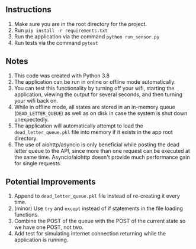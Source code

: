 ## Instructions ##

1. Make sure you are in the root directory for the project.
2. Run `pip install -r requirements.txt`
3. Run the application via the command `python run_sensor.py`
4. Run tests via the command `pytest`


## Notes ##

1. This code was created with Python 3.8
2. The application can be run in online or offline mode automatically. 
3. You can test this functionality by turning off your wifi, starting the application, viewing the output for several seconds, and then turning your wifi back on.
4. While in offline mode, all states are stored in an in-memory queue (`DEAD_LETTER_QUEUE`) as well as on disk in case the system is shut down unexpectedly.
5. The application will automatically attempt to load the `dead_letter_queue.pkl` file into memory if it exists in the app root directory.
6. The use of aiohttp/asyncio is only beneficial while posting the dead letter queue to the API, since more than one request can be executed at the same time.  Asyncio/aiohttp doesn't provide much performance gain for single requests.

## Potential Improvements ##

1. Append to `dead_letter_queue.pkl` file instead of re-creating it every time.
2. (minor) Use `try` and `except` instead of if statements in the file loading functions.
3. Combine the POST of the queue with the POST of the current state so we have one POST, not two.
4. Add test for simulating internet connection returning while the application is running.
